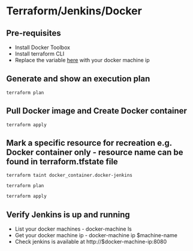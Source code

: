 # Terraform/Jenkins/Docker

## Pre-requisites
* Install Docker Toolbox
* Install terraform CLI
* Replace the variable [here](https://github.com/yas360/terraform-example/blob/master/docker/docker-jenkins.tf#L3) with your docker machine ip

## Generate and show an execution plan
<code>terraform plan</code>

## Pull Docker image and Create Docker container
<code>terraform apply</code>

## Mark a specific resource for recreation e.g. Docker container only - resource name can be found in terraform.tfstate file
<code>terraform taint docker_container.docker-jenkins</code>

<code>terraform plan</code>

<code>terraform apply</code>

## Verify Jenkins is up and running
* List your docker machines - docker-machine ls
* Get your docker machine ip - docker-machine ip $machine-name
* Check jenkins is available at http://$docker-machine-ip:8080
